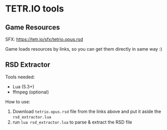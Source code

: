 # TETR.IO tools

## Game Resources

SFX: https://tetr.io/sfx/tetrio.opus.rsd

Game loads resources by links, so you can get them directly in same way :)

## RSD Extractor

Tools needed:

- Lua (5.3+) <!-- or Love2D -->
- ffmpeg (optional)

How to use:

1. Download `tetrio.opus.rsd` file from the links above and put it aside the `rsd_extractor.lua`
2. run `lua rsd_extractor.lua` to parse & extract the RSD file
